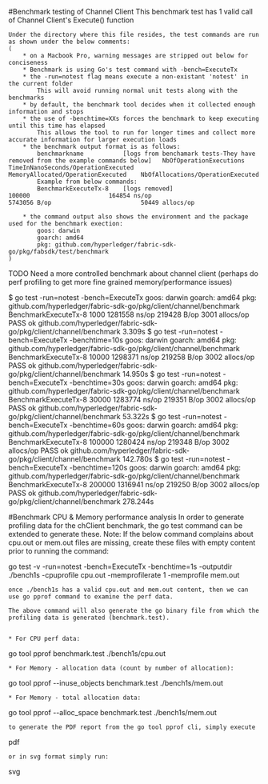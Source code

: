 #Benchmark testing of Channel Client
    This benchmark test has 1 valid call of Channel Client's Execute() function
    
    Under the directory where this file resides, the test commands are run as shown under the below comments: 
	(
	    * on a Macbook Pro, warning messages are stripped out below for conciseness
	    * Benchmark is using Go's test command with -bench=ExecuteTx
	    * the -run=notest flag means execute a non-existant 'notest' in the current folder
	        This will avoid running normal unit tests along with the benchmarks
	    * by default, the benchmark tool decides when it collected enough information and stops
	    * the use of -benchtime=XXs forces the benchmark to keep executing until this time has elapsed
	        This allows the tool to run for longer times and collect more accurate information for larger execution loads
	    * the benchmark output format is as follows:
	        benchmarkname           [logs from benchamark tests-They have removed from the example commands below]   NbOfOperationExecutions     TimeInNanoSeconds/OperationExecuted   MemoryAllocated/OperationExecuted    NbOfAllocations/OperationExecuted  
	        Example from below commands:
	        BenchmarkExecuteTx-8    [logs removed]                                                                   100000                      164854 ns/op                          5743056 B/op                         50449 allocs/op 
	        
	    * the command output also shows the environment and the package used for the benchmark exection:
	        goos: darwin
            goarch: amd64
            pkg: github.com/hyperledger/fabric-sdk-go/pkg/fabsdk/test/benchmark
	)

TODO Need a more controlled benchmark about channel client (perhaps do perf profiling to get more fine grained memory/performance issues)

$ go test -run=notest -bench=ExecuteTx
goos: darwin
goarch: amd64
pkg: github.com/hyperledger/fabric-sdk-go/pkg/client/channel/benchmark
BenchmarkExecuteTx-8   	    1000	   1281558 ns/op	  219428 B/op	    3001 allocs/op
PASS
ok  	github.com/hyperledger/fabric-sdk-go/pkg/client/channel/benchmark	3.309s
$ go test -run=notest -bench=ExecuteTx -benchtime=10s
goos: darwin
goarch: amd64
pkg: github.com/hyperledger/fabric-sdk-go/pkg/client/channel/benchmark
BenchmarkExecuteTx-8   	   10000	   1298371 ns/op	  219258 B/op	    3002 allocs/op
PASS
ok  	github.com/hyperledger/fabric-sdk-go/pkg/client/channel/benchmark	14.950s
$ go test -run=notest -bench=ExecuteTx -benchtime=30s
goos: darwin
goarch: amd64
pkg: github.com/hyperledger/fabric-sdk-go/pkg/client/channel/benchmark
BenchmarkExecuteTx-8   	   30000	   1283774 ns/op	  219351 B/op	    3002 allocs/op
PASS
ok  	github.com/hyperledger/fabric-sdk-go/pkg/client/channel/benchmark	53.322s
$ go test -run=notest -bench=ExecuteTx -benchtime=60s
goos: darwin
goarch: amd64
pkg: github.com/hyperledger/fabric-sdk-go/pkg/client/channel/benchmark
BenchmarkExecuteTx-8   	  100000	   1280424 ns/op	  219348 B/op	    3002 allocs/op
PASS
ok  	github.com/hyperledger/fabric-sdk-go/pkg/client/channel/benchmark	142.780s
$ go test -run=notest -bench=ExecuteTx -benchtime=120s
goos: darwin
goarch: amd64
pkg: github.com/hyperledger/fabric-sdk-go/pkg/client/channel/benchmark
BenchmarkExecuteTx-8   	  200000	   1316941 ns/op	  219250 B/op	    3002 allocs/op
PASS
ok  	github.com/hyperledger/fabric-sdk-go/pkg/client/channel/benchmark	278.244s


#Benchmark CPU & Memory performance analysis
    In order to generate profiling data for the chClient benchmark, the go test command can be extended to generate these.
    Note: If the below command complains about cpu.out or mem.out files are missing, create these files with empty content
     prior to running the command:
    
go test -v -run=notest -bench=ExecuteTx -benchtime=1s -outputdir ./bench1s -cpuprofile cpu.out -memprofilerate 1 -memprofile mem.out

    once ./bench1s has a valid cpu.out and mem.out content, then we can use go pprof command to examine the perf data.
    
    The above command will also generate the go binary file from which the profiling data is generated (benchmark.test).
    
    
    * For CPU perf data:
go tool pprof benchmark.test ./bench1s/cpu.out 

    * For Memory - allocation data (count by number of allocation):
go tool pprof --inuse_objects benchmark.test ./bench1s/mem.out 

    * For Memory - total allocation data:
go tool pprof --alloc_space benchmark.test ./bench1s/mem.out


    to generate the PDF report from the go tool pprof cli, simply execute
pdf
    
    or in svg format simply run:
svg
